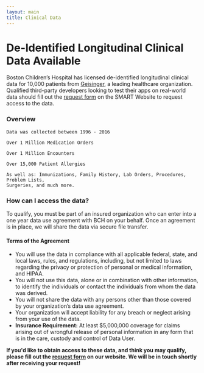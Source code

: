 ```yaml
---
layout: main
title: Clinical Data
---
```


# De-Identified Longitudinal Clinical Data Available

Boston Children’s Hospital has licensed de-identified longitudinal clinical data for 10,000 patients from [Geisinger](https://www.geisinger.org/),
a leading healthcare organization. Qualified third-party developers looking to test their apps on real-world data should fill out the [request form](https://smarthealthit.org/de-identified-sample-data/) on the SMART Website to request access to the data. 

<h3> Overview </h3>

```
Data was collected between 1996 - 2016

Over 1 Million Medication Orders

Over 1 Million Encounters

Over 15,000 Patient Allergies

As well as: Immunizations, Family History, Lab Orders, Procedures, Problem Lists, 
Surgeries, and much more.
```

<h3> How can I access the data? </h3>

To qualify, you must be part of an insured organization who can enter into a one year data use agreement with BCH
on your behalf. Once an agreement is in place, we will share the data via secure file transfer.

<h4> Terms of the Agreement </h4>

* You will use the data in compliance with all applicable federal, state, and local laws, rules, and regulations, including, but not limited to laws regarding the privacy or protection of personal or medical information, and HIPAA.
* You will not use this data, alone or in combination with other information, to identify the individuals or contact the individuals from whom the data was derived.
* You will not share the data with any persons other than those covered by your organization’s data use agreement.
* Your organization will accept liability for any breach or neglect arising from your use of the data.
* **Insurance Requirement:** At least $5,000,000 coverage for claims arising out of wrongful release of personal information in any form that is in the care, custody and control of Data User.


**If you'd like to obtain access to these data, and think you may qualify, please fill out the [request form](https://smarthealthit.org/de-identified-sample-data/) on our website. 
We will be in touch shortly after receiving your request!**

